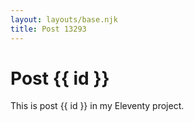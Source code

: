 ```yaml
---
layout: layouts/base.njk
title: Post 13293
---
```


# Post {{ id }}

This is post {{ id }} in my Eleventy project.
